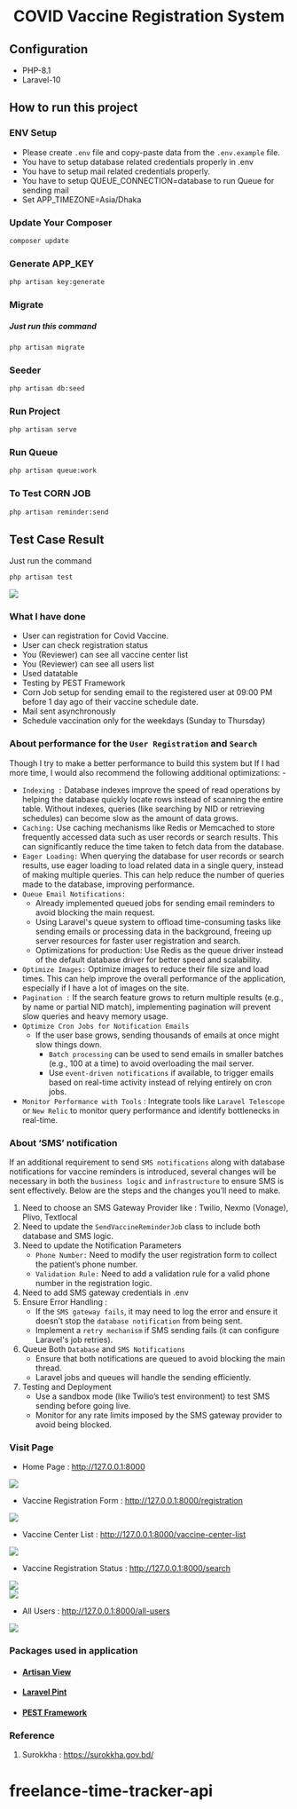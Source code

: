 <div align='center'>

# COVID Vaccine Registration System

</div>


## Configuration
- PHP-8.1
- Laravel-10

## How to run this project

### ENV Setup 
- Please create `.env` file and copy-paste data from the `.env.example` file.
- You have to setup database related credentials properly in .env
- You have to setup mail related credentials properly.
- You have to setup QUEUE_CONNECTION=database to run Queue for sending mail
- Set APP_TIMEZONE=Asia/Dhaka


### Update Your Composer 
```bash
composer update
```

### Generate APP_KEY
```bash
php artisan key:generate
```

### Migrate 
<h5>Just run this command</h5>

```bash
php artisan migrate
```

### Seeder
```bash
php artisan db:seed
```

### Run Project 
```bash
php artisan serve
```

### Run Queue 
```bash
php artisan queue:work
```

### To Test CORN JOB 
```bash
php artisan reminder:send
```

## Test Case Result 
Just run the command
```bash
php artisan test
```

<img src="https://snipboard.io/s5wdeX.jpg">


### What I have done
- User can registration for Covid Vaccine.
- User can check registration status
- You (Reviewer) can see all vaccine center list
- You (Reviewer) can see all users list
- Used datatable 
- Testing by PEST Framework
- Corn Job setup for sending email to the registered user at 09:00 PM before 1 day ago of their vaccine schedule date.
- Mail sent asynchronously 
- Schedule vaccination only for the weekdays (Sunday to Thursday)


### About performance for the `User Registration` and `Search`

Though I try to make a better performance to build this system but If I had more time, I would also recommend the following additional optimizations: -

- `Indexing :` Database indexes improve the speed of read operations by helping the database quickly locate rows instead of scanning the entire table. Without indexes, queries (like searching by NID or retrieving schedules) can become slow as the amount of data grows.
- `Caching:` Use caching mechanisms like Redis or Memcached to store frequently accessed data such as user records or search results. This can significantly reduce the time taken to fetch data from the database.
- `Eager Loading:` When querying the database for user records or search results, use eager loading to load related data in a single query, instead of making multiple queries. This can help reduce the number of queries made to the database, improving performance.
- `Queue Email Notifications:` 
    - Already implemented queued jobs for sending email reminders to avoid blocking the main request. 
    - Using Laravel's queue system to offload time-consuming tasks like sending emails or processing data in the background, freeing up server resources for faster user registration and search.
    - Optimizations for production: Use Redis as the queue driver instead of the default database driver for better speed and scalability.
- `Optimize Images:` Optimize images to reduce their file size and load times. This can help improve the overall performance of the application, especially if I have a lot of images on the site.
- `Pagination :` If the search feature grows to return multiple results (e.g., by name or partial NID match), implementing pagination will prevent slow queries and heavy memory usage.
- `Optimize Cron Jobs for Notification Emails`
    - If the user base grows, sending thousands of emails at once might slow things down.
        - `Batch processing` can be used to send emails in smaller batches (e.g., 100 at a time) to avoid overloading the mail server.
        - Use `event-driven notifications` if available, to trigger emails based on real-time activity instead of relying entirely on cron jobs.
- `Monitor Performance with Tools` : Integrate tools like `Laravel Telescope` or `New Relic` to monitor query performance and identify bottlenecks in real-time.



### About ‘SMS’ notification

If an additional requirement to send `SMS notifications` along with database notifications for vaccine reminders is introduced, several changes will be necessary in both the `business logic` and `infrastructure` to ensure SMS is sent effectively. Below are the steps and the changes you’ll need to make.

1. Need to choose an SMS Gateway Provider like : Twilio, Nexmo (Vonage), Plivo, Textlocal
2. Need to update the `SendVaccineReminderJob` class to include both database and SMS logic.
3. Need to update the Notification Parameters
    - `Phone Number:` Need to modify the user registration form to collect the patient’s phone number.
    - `Validation Rule:` Need to add a validation rule for a valid phone number in the registration logic.
4. Need to add SMS gateway credentials in .env
5. Ensure Error Handling : 
    - If the `SMS gateway fails`, it may need to log the error and ensure it doesn’t stop the `database notification` from being sent.
    - Implement a `retry mechanism` if SMS sending fails (it can configure Laravel's job retries).
6. Queue Both `Database` and `SMS Notifications`
    - Ensure that both notifications are queued to avoid blocking the main thread.
    - Laravel jobs and queues will handle the sending efficiently.
7. Testing and Deployment
    - Use a sandbox mode (like Twilio’s test environment) to test SMS sending before going live.
    - Monitor for any rate limits imposed by the SMS gateway provider to avoid being blocked.


### Visit Page

- Home Page : http://127.0.0.1:8000

<img src="https://snipboard.io/GkH2eW.jpg">

<br>

- Vaccine Registration Form : http://127.0.0.1:8000/registration

<img src="https://snipboard.io/PjQUwC.jpg">

<br>

- Vaccine Center List : http://127.0.0.1:8000/vaccine-center-list

<img src="https://snipboard.io/hT7SDN.jpg">

<br>

- Vaccine Registration Status : http://127.0.0.1:8000/search

<img src="https://snipboard.io/Zk9Wbd.jpg">

<br>

<img src="https://snipboard.io/M8oPjO.jpg">

<br>

- All Users : http://127.0.0.1:8000/all-users

<img src="https://snipboard.io/OxHjEb.jpg">


### Packages used in application
- #### [Artisan View](https://github.com/svenluijten/artisan-view)
- #### [Laravel Pint](https://github.com/laravel/pint)
- #### [PEST Framework](https://pestphp.com)


### Reference
1. Surokkha : https://surokkha.gov.bd/
# freelance-time-tracker-api
